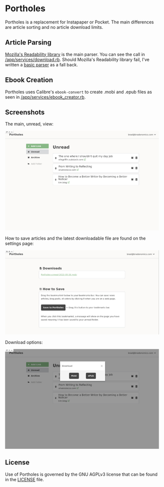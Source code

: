 # Portholes

Portholes is a replacement for Instapaper or Pocket. The main differences are article sorting and no article download limits.

## Article Parsing

[Mozilla's Readability library](https://github.com/mozilla/readability) is the main parser. You can see the call in [/app/services/download.rb](https://github.com/bradonomics/portholes/blob/master/app/services/download.rb). Should Mozilla's Readability library fail, I've written a [basic parser](https://github.com/bradonomics/portholes/blob/master/app/services/article_parser.rb) as a fall back.

## Ebook Creation

Portholes uses Calibre's `ebook-convert` to create .mobi and .epub files as seen in [/app/services/ebook_creator.rb](https://github.com/bradonomics/portholes/blob/master/app/services/ebook_creator.rb).

## Screenshots

The main, unread, view:

![](https://github.com/bradonomics/portholes/blob/master/screenshots/portholes-unread.jpg)

How to save articles and the latest downloadable file are found on the settings page:

![](https://github.com/bradonomics/portholes/blob/master/screenshots/portholes-save.jpg)

Download options:

![](https://github.com/bradonomics/portholes/blob/master/screenshots/portholes-download.jpg)

## License

Use of Portholes is governed by the GNU AGPLv3 license that can be found in the [LICENSE](https://github.com/bradonomics/portholes/blob/master/LICENSE) file.
